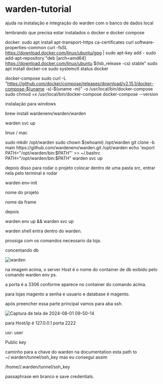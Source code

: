 # warden-tutorial
ajuda na instalação e integração do warden com o banco de dados local

lembrando que precisa estar instalados o docker e docker compose

docker:
sudo apt install apt-transport-https ca-certificates curl software-properties-common
curl -fsSL https://download.docker.com/linux/ubuntu/gpg | sudo apt-key add -
sudo add-apt-repository "deb [arch=amd64] https://download.docker.com/linux/ubuntu $(lsb_release -cs) stable"
sudo apt install docker-ce
sudo systemctl status docker

docker-compose
sudo curl -L "https://github.com/docker/compose/releases/download/v2.15.1/docker-compose-$(uname -s)-$(uname -m)" -o /usr/local/bin/docker-compose
sudo chmod +x /usr/local/bin/docker-compose
docker-compose --version


instalação para windows 

brew install wardenenv/warden/warden

warden svc up

linux / mac

sudo mkdir /opt/warden
sudo chown $(whoami) /opt/warden
git clone -b main https://github.com/wardenenv/warden.git /opt/warden
echo 'export PATH="/opt/warden/bin:$PATH"' >> ~/.bashrc
PATH="/opt/warden/bin:$PATH"
warden svc up


depois disso para rodar o projeto colocar dentro de uma pasta src, entrar nela pelo terminal e rodar 

warden env-init

nome do projeto

nome da frame


depois

warden env up && warden svc up

warden shell entra dentro do warden.

prossiga com os comandos necessario da loja.


concentando db


![warden](https://github.com/user-attachments/assets/b5807b11-b76e-4666-b60d-1d0bcb6e45a2)


na imagem acima, o server Host é o nome do container de db exibido pelo comando warden env ps.

a porta é a 3306 conforme aparece no container do comando acima.

para lojas magento a senha e usuario e database é magento.

após preencher essa parte principal vamos para aba ssh.

![Captura de tela de 2024-08-01 09-50-14](https://github.com/user-attachments/assets/492deb66-25e1-4266-8206-038dab1b2c08)



para Host/ip é  127.0.0.1 porta 2222

usr: user

Public key

caminho para a chave do warden na documentation esta path to ~/.warden/tunnel/ssh_key mas eu consegui assim

/home/<nomeusuariopc>/.warden/tunnel/ssh_key

passaphrase em branco e save credentials. 

